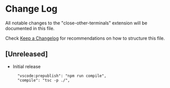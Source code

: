 # Change Log

All notable changes to the "close-other-terminals" extension will be documented in this file.

Check [Keep a Changelog](http://keepachangelog.com/) for recommendations on how to structure this file.

## [Unreleased]

- Initial release

		"vscode:prepublish": "npm run compile",
		"compile": "tsc -p ./",